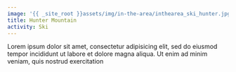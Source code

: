 ```yaml
---
image: '{{ _site_root }}assets/img/in-the-area/inthearea_ski_hunter.jpg'
title: Hunter Mountain
activity: Ski
---
```

<p>Lorem ipsum dolor sit amet, consectetur adipisicing elit, sed do eiusmod tempor incididunt ut labore et dolore magna aliqua. Ut enim ad minim veniam, quis nostrud exercitation</p>